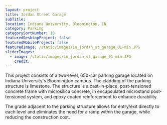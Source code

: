 ```yaml
---
layout: project
title: Jordan Street Garage
subTitle:
location: Indiana University, Bloomington, IN
category: Parking
categorySortNumber: 10
featuredDesktopProject: false
featuredMobileProject: false
featuredImage: /static/images/iu_jordan_st_garage_01-min.JPG
sliderImages:
  - image: /static/images/iu_jordan_st_garage_01-min.JPG
    credit:
---
```

This project consists of a two-level, 650-car parking garage located on Indiana University\'s Bloomington campus.  The cladding of the parking structure is limestone.  The structure is a cast-in-place, post-tensioned concrete frame with microsilica concrete, in encapsulated microstand post-tensioned system, and epoxy coated reinforcement to enhance durability.

The grade adjacent to the parking structure allows for entry/exit directly to each level and eliminates the need for a ramp within the garage, while reducing the construction cost.



































